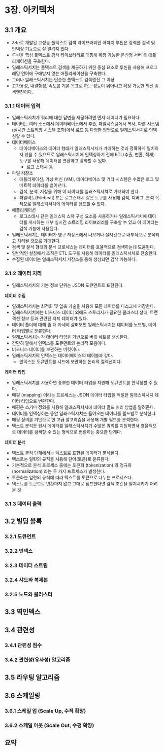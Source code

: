 # 3장. 아키텍처

## 3.1 개요

- 자바로 개발된 고성능 풀텍스트 검색 라이브러리인 아파치 루씬은 강력한 검색 및 인덱싱 기능으로 잘 알려져 있다.
- 루씬을 핵심 풀텍스트 검색 라이브러리로 래핑해 확장 가능한 분산형 서버 측 애플리케이션을 구축한다.
- 일래스틱서치는 풀텍스트 검색을 제공하기 위한 중심 요소로 루씬을 사용해 프로그래밍 언어에 구애받지 않는 애플리케이션을 구축했다.
- 그러나 일래스틱서치는 단순한 풀텍스트 검색엔진 그 이상
- 고가용성, 내결함성, 속도를 기본 목표로 하는 성능이 뛰어나고 확장 가능한 최신 검색엔진이다.

### 3.1.1 데이터 입력

- 일래스틱서치가 쿼리에 대한 답변을 제공하려면 먼저 데이터가 필요하다.
- 데이터는 여러 소스에서 데이터베이스에서 추출, 파일시스템에서 복사, 다른 시스템 (실시간 스트리밍 시스템 포함)에서 로드 등 다양한 방법으로 일래스틱서치로 인덱싱할 수 있다.
- 데이터베이스
  - 데이터베이스의 데이터 형태가 일래스틱서치가 기대하는 것과 정확하게 일치하지 않을 수 있으므로 일래스틱서치에 인덱싱하기 전에 ETL(추출, 변환, 적재) 도구를 사용해 데이터를 변환하고 강화할 수 있다.
    - 로그 스태시 등
- 파일 저장소
  - 애플리케이션, 가상 머신 (VM), 데이터베이스 및 기타 시스템은 수많은 로그 및 메트릭 데이터를 뱉어낸다.
  - 검색, 분석, 저장을 위해 이 데이터를 일래스틱서치로 가져와야 한다.
  - 파일비트(Filebeat) 또는 로그스태시 같은 도구를 사용해 검색, 디버그, 분석 목적으로 일래스틱서치에 데이터를 덤프할 수 있다.
- 애플리케이션
  - 로그스태시 같은 일래스틱 스택 구성 요소를 사용하거나 일래스틱서치에 데이터를 게시하는 내부 실시간 스트리밍 라이브러리를 구축할 수 있고 이 데이터는 검색 기능에 사용된다.
- 일래스틱서치는 데이터가 영구 저장소에서 나오거나 실시간으로 내부적으로 분석되고 처리될 것으로 기대한다.
- 검색 및 분석 형태의 분석 프로세스는 데이터를 효율적으로 검색하는데 도움된다.
- 일반적인 설정에서 조직은 ETL 도구를 사용해 데이터를 일래스틱서치로 전송한다.
- 수집된 데이터는 일래스틱서치 저장소를 통해 생성되면 검색 가능하다.

### 3.1.2 데이터 처리

- 일래스틱서치의 기본 정보 단위는 JSON 도큐먼트로 표현된다.

**데이터 수집**

- 일래스틱서치는 최적화 및 압축 기술을 사용해 모든 데이터를 디스크에 저장한다.
- 일래스틱서치에는 비즈니스 데이터 외에도 스토리지가 필요한 클러스터 상태, 트랜잭션 정보 등과 관련된 자체 데이터가 있다.
- 데이터 폴더에 대해 좀 더 자세히 살펴보면 일래스틱서치는 데이터를 노드별, 데이터 타입별로 분류한다.
- 일래스틱서치는 각 데이터 타입을 기반으로 버킷 세트를 생성한다.
- 간단히 말해서 인덱스틑 도큐먼트의 논리적 모음이다.
- 비즈니스 데이터를 보관하는 버킷이다.
- 일래스틱서치의 인덱스는 데이터베이스의 테이블과 같다.
  - 인덱스는 도큐먼트를 샤드에 보관하는 논리적 컬렉션이다.

**데이터 타입**

- 일래스틱서치를 사용하면 풍부한 데이터 타입을 지원해 도큐먼트를 인덱싱할 수 있다.
- 매핑 (mapping) 이라는 프로세스는 JSON 데이터 타입을 적절한 일래스틱서치 데이터 타입으로 변환한다.
- 매핑은 스키마 정의를 사용해 일래스틱서치에 데이터 필드 처리 방법을 알려준다.
- 데이터를 인덱싱하는 동안 일래스틱서치는 들어오는 데이터를 필드별로 분석한다.
- 매핑 정의를 기반으로 한 고급 알고리즘을 사용해 개별 필드를 분석한다.
- 텍스트 분석은 원시 데이터를 일래스틱서치가 수많은 쿼리를 지원하면서 효율적으로 데이터를 검색할 수 있는 형식으로 변환하는 중요한 단계다.

**데이터 분석**

- 텍스트 분석 단계에서는 텍스트로 표현된 데이터가 분석된다.
- 텍스트는 일련의 규칙을 사용해 단어(토큰)로 분류된다.
- 기본적으로 분석 프로세스 중에는 토큰화 (tokenization) 와 정규화 (normalization) 라는 두 가지 프로세스가 발생한다.
- 토큰화는 일련의 규칙에 따라 텍스트를 토큰으로 나누는 프로세스다.
- 텍스트를 토큰으로 변환하지 않고 그대로 덤프한다면 검색 조건을 일치시키기 어려울 것

### 3.1.3 데이터 출력

## 3.2 빌딩 블록

### 3.2.1 도큐먼트

### 3.2.2 인덱스

### 3.2.3 데이터 스트림

### 3.2.4 샤드와 복제본

### 3.2.5 노드와 클러스터

## 3.3 역인덱스

## 3.4 관련성

### 3.4.1 관련성 점수

### 3.4.2 관련성(유사성) 알고리즘

## 3.5 라우팅 알고리즘

## 3.6 스케일링

### 3.6.1 스케일 업 (Scale Up, 수직 확장)

### 3.6.2 스케일 아웃 (Scale Out, 수평 확장)

## 요약
